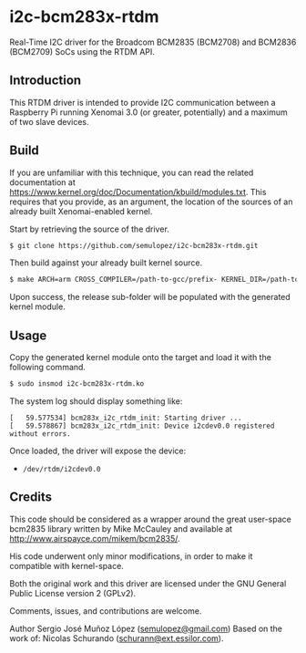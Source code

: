 # i2c-bcm283x-rtdm

Real-Time I2C driver for the Broadcom BCM2835 (BCM2708) and BCM2836 (BCM2709) SoCs using the RTDM API.

## Introduction

This RTDM driver is intended to provide I2C communication between a Raspberry Pi running Xenomai 3.0 (or greater, potentially) and a maximum of two slave devices.

## Build

If you are unfamiliar with this technique, you can read the related documentation at https://www.kernel.org/doc/Documentation/kbuild/modules.txt.
This requires that you provide, as an argument, the location of the sources of an already built Xenomai-enabled kernel.

Start by retrieving the source of the driver.
```bash
$ git clone https://github.com/semulopez/i2c-bcm283x-rtdm.git
```

Then build against your already built kernel source.
```bash
$ make ARCH=arm CROSS_COMPILER=/path-to-gcc/prefix- KERNEL_DIR=/path-to-kernel-sources
```

Upon success, the release sub-folder will be populated with the generated kernel module.

## Usage

Copy the generated kernel module onto the target and load it with the following command.
```bash
$ sudo insmod i2c-bcm283x-rtdm.ko
```

The system log should display something like:
```
[   59.577534] bcm283x_i2c_rtdm_init: Starting driver ...
[   59.578867] bcm283x_i2c_rtdm_init: Device i2cdev0.0 registered without errors.
```

Once loaded, the driver will expose the device:
 * `/dev/rtdm/i2cdev0.0`

## Credits

This code should be considered as a wrapper around the great user-space bcm2835 library written by Mike McCauley and available at http://www.airspayce.com/mikem/bcm2835/.

His code underwent only minor modifications, in order to make it compatible with kernel-space.

Both the original work and this driver are licensed under the GNU General Public License version 2 (GPLv2).

Comments, issues, and contributions are welcome.

Author Sergio José Muñoz López (semulopez@gmail.com)
Based on the work of: Nicolas Schurando (schurann@ext.essilor.com).
